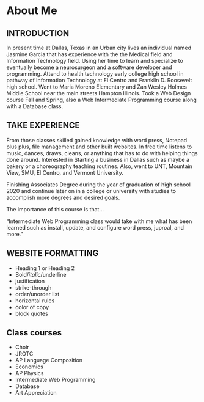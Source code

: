 # About Me
## INTRODUCTION
In present time at Dallas, Texas in an Urban city lives an individual named Jasmine Garcia that has experience with the the Medical field and Information Technology field. Using her time to learn and specialize to eventually become a neurosurgeon and a software developer and programming. Attend to health technology early college high school in pathway of Information Technology at El Centro and Franklin D. Roosevelt high school. Went to Maria Moreno Elementary and Zan Wesley Holmes Middle School near the main streets Hampton Illinois. Took a Web Design course Fall and Spring, also a Web Intermediate Programming course along with a Database class.

## TAKE EXPERIENCE
From those classes skilled gained knowledge with word press, Notepad plus plus, file management and other built websites. In free time listens to music, dances, draws, cleans, or anything that has to do with helping things done around. Interested in Starting a business in Dallas such as maybe a bakery or a choreography teaching routines. Also, went to UNT, Mountain View, SMU, El Centro, and Vermont University.

Finishing Associates Degree during the year of graduation of high school 2020 and continue later on in a college or university with studies to accomplish more degrees and desired goals.

 

The importance of this course is that...
 

“Intermediate Web Programming class would take with me what has been learned such as install, update, and configure word press, juproal, and more.”

## WEBSITE FORMATTING
* Heading 1 or Heading 2
* Bold/*italic*/underline
* justification
* strike-through
* order/unorder list
* horizontal rules
* color of copy
* block quotes

## Class courses
* Choir
* JROTC
* AP Language Composition
* Economics
* AP Physics
* Intermediate Web Programming
* Database
* Art Appreciation
